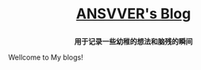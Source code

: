 
**<p align="center">[ANSVVER's Blog](https://ansvver.github.io)</p>**
====

**<p align="center">用于记录一些幼稚的想法和脑残的瞬间</p>**

Wellcome to My blogs!